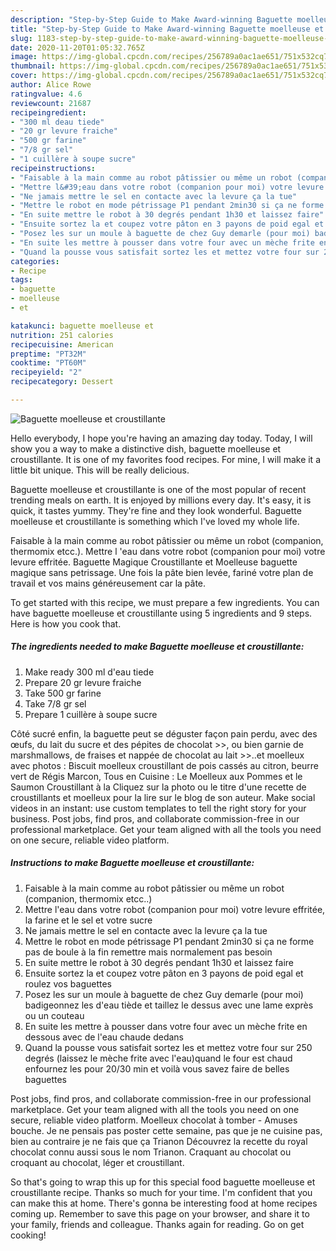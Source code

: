 ```yaml
---
description: "Step-by-Step Guide to Make Award-winning Baguette moelleuse et croustillante"
title: "Step-by-Step Guide to Make Award-winning Baguette moelleuse et croustillante"
slug: 1183-step-by-step-guide-to-make-award-winning-baguette-moelleuse-et-croustillante
date: 2020-11-20T01:05:32.765Z
image: https://img-global.cpcdn.com/recipes/256789a0ac1ae651/751x532cq70/baguette-moelleuse-et-croustillante-photo-principale-de-la-recette.jpg
thumbnail: https://img-global.cpcdn.com/recipes/256789a0ac1ae651/751x532cq70/baguette-moelleuse-et-croustillante-photo-principale-de-la-recette.jpg
cover: https://img-global.cpcdn.com/recipes/256789a0ac1ae651/751x532cq70/baguette-moelleuse-et-croustillante-photo-principale-de-la-recette.jpg
author: Alice Rowe
ratingvalue: 4.6
reviewcount: 21687
recipeingredient:
- "300 ml deau tiede"
- "20 gr levure fraiche"
- "500 gr farine"
- "7/8 gr sel"
- "1 cuillère à soupe sucre"
recipeinstructions:
- "Faisable à la main comme au robot pâtissier ou même un robot (companion, thermomix etcc..)"
- "Mettre l&#39;eau dans votre robot (companion pour moi) votre levure effritée, la farine et le sel et votre sucre"
- "Ne jamais mettre le sel en contacte avec la levure ça la tue"
- "Mettre le robot en mode pétrissage P1 pendant 2min30 si ça ne forme pas de boule à la fin remettre mais normalement pas besoin"
- "En suite mettre le robot à 30 degrés pendant 1h30 et laissez faire"
- "Ensuite sortez la et coupez votre pâton en 3 payons de poid egal et roulez vos baguettes"
- "Posez les sur un moule à baguette de chez Guy demarle (pour moi) badigeonnez les d&#39;eau tiède et taillez le dessus avec une lame exprès ou un couteau"
- "En suite les mettre à pousser dans votre four avec un mèche frite en dessous avec de l&#39;eau chaude dedans"
- "Quand la pousse vous satisfait sortez les et mettez votre four sur 250 degrés (laissez le mèche frite avec l&#39;eau)quand le four est chaud enfournez les pour 20/30 min et voilà vous savez faire de belles baguettes"
categories:
- Recipe
tags:
- baguette
- moelleuse
- et

katakunci: baguette moelleuse et 
nutrition: 251 calories
recipecuisine: American
preptime: "PT32M"
cooktime: "PT60M"
recipeyield: "2"
recipecategory: Dessert

---
```



![Baguette moelleuse et croustillante](https://img-global.cpcdn.com/recipes/256789a0ac1ae651/751x532cq70/baguette-moelleuse-et-croustillante-photo-principale-de-la-recette.jpg)

Hello everybody, I hope you're having an amazing day today. Today, I will show you a way to make a distinctive dish, baguette moelleuse et croustillante. It is one of my favorites food recipes. For mine, I will make it a little bit unique. This will be really delicious.

Baguette moelleuse et croustillante is one of the most popular of recent trending meals on earth. It is enjoyed by millions every day. It's easy, it is quick, it tastes yummy. They're fine and they look wonderful. Baguette moelleuse et croustillante is something which I've loved my whole life.

Faisable à la main comme au robot pâtissier ou même un robot (companion, thermomix etcc.). Mettre l &#39;eau dans votre robot (companion pour moi) votre levure effritée. Baguette Magique Croustillante et Moelleuse baguette magique sans petrissage. Une fois la pâte bien levée, fariné votre plan de travail et vos mains généreusement car la pâte.


To get started with this recipe, we must prepare a few ingredients. You can have baguette moelleuse et croustillante using 5 ingredients and 9 steps. Here is how you cook that.

<!--inarticleads1-->

##### The ingredients needed to make Baguette moelleuse et croustillante:

1. Make ready 300 ml d&#39;eau tiede
1. Prepare 20 gr levure fraiche
1. Take 500 gr farine
1. Take 7/8 gr sel
1. Prepare 1 cuillère à soupe sucre


Côté sucré enfin, la baguette peut se déguster façon pain perdu, avec des œufs, du lait du sucre et des pépites de chocolat &gt;&gt;, ou bien garnie de marshmallows, de fraises et nappée de chocolat au lait &gt;&gt;..et moelleux avec photos : Biscuit moelleux croustillant de pois cassés au citron, beurre vert de Régis Marcon, Tous en Cuisine : Le Moelleux aux Pommes et le Saumon Croustillant à la Cliquez sur la photo ou le titre d&#39;une recette de croustillants et moelleux pour la lire sur le blog de son auteur. Make social videos in an instant: use custom templates to tell the right story for your business. Post jobs, find pros, and collaborate commission-free in our professional marketplace. Get your team aligned with all the tools you need on one secure, reliable video platform. 

<!--inarticleads2-->

##### Instructions to make Baguette moelleuse et croustillante:

1. Faisable à la main comme au robot pâtissier ou même un robot (companion, thermomix etcc..)
1. Mettre l&#39;eau dans votre robot (companion pour moi) votre levure effritée, la farine et le sel et votre sucre
1. Ne jamais mettre le sel en contacte avec la levure ça la tue
1. Mettre le robot en mode pétrissage P1 pendant 2min30 si ça ne forme pas de boule à la fin remettre mais normalement pas besoin
1. En suite mettre le robot à 30 degrés pendant 1h30 et laissez faire
1. Ensuite sortez la et coupez votre pâton en 3 payons de poid egal et roulez vos baguettes
1. Posez les sur un moule à baguette de chez Guy demarle (pour moi) badigeonnez les d&#39;eau tiède et taillez le dessus avec une lame exprès ou un couteau
1. En suite les mettre à pousser dans votre four avec un mèche frite en dessous avec de l&#39;eau chaude dedans
1. Quand la pousse vous satisfait sortez les et mettez votre four sur 250 degrés (laissez le mèche frite avec l&#39;eau)quand le four est chaud enfournez les pour 20/30 min et voilà vous savez faire de belles baguettes


Post jobs, find pros, and collaborate commission-free in our professional marketplace. Get your team aligned with all the tools you need on one secure, reliable video platform. Moelleux chocolat à tomber - Amuses bouche. Je ne pensais pas poster cette semaine, pas que je ne cuisine pas, bien au contraire je ne fais que ça Trianon Découvrez la recette du royal chocolat connu aussi sous le nom Trianon. Craquant au chocolat ou croquant au chocolat, léger et croustillant. 

So that's going to wrap this up for this special food baguette moelleuse et croustillante recipe. Thanks so much for your time. I'm confident that you can make this at home. There's gonna be interesting food at home recipes coming up. Remember to save this page on your browser, and share it to your family, friends and colleague. Thanks again for reading. Go on get cooking!
